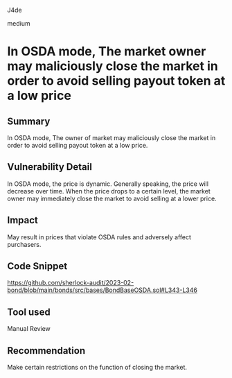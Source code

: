 J4de

medium

# In OSDA mode, The market owner may maliciously close the market in order to avoid selling payout token at a low price

## Summary

In OSDA mode, The owner of market may maliciously close the market in order to avoid selling payout token at a low price.

## Vulnerability Detail

In OSDA mode, the price is dynamic. Generally speaking, the price will decrease over time. When the price drops to a certain level, the market owner may immediately close the market to avoid selling at a lower price.

## Impact

May result in prices that violate OSDA rules and adversely affect purchasers.

## Code Snippet

https://github.com/sherlock-audit/2023-02-bond/blob/main/bonds/src/bases/BondBaseOSDA.sol#L343-L346

## Tool used

Manual Review

## Recommendation

Make certain restrictions on the function of closing the market.